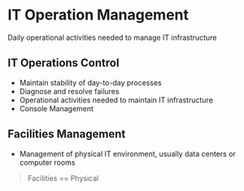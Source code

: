 # IT Operation Management

Daily operational activities needed to manage IT infrastructure

## IT Operations Control
* Maintain stability of day-to-day processes
* Diagnose and resolve failures
* Operational activities needed to maintain IT infrastructure
* Console Management

## Facilities Management
* Management of physical IT environment, usually data centers or computer rooms

> Facilities == Physical
